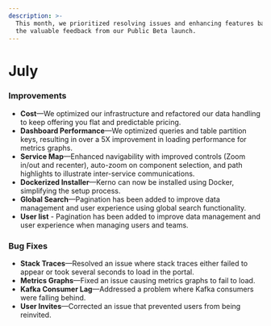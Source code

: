 ```yaml
---
description: >-
  This month, we prioritized resolving issues and enhancing features based on
  the valuable feedback from our Public Beta launch.
---
```


# July

### **Improvements**

* **Cost**—We optimized our infrastructure and refactored our data handling to keep offering you flat and predictable pricing.
* **Dashboard Performance**—We optimized queries and table partition keys, resulting in over a 5X improvement in loading performance for metrics graphs.
* **Service Map**—Enhanced navigability with improved controls (Zoom in/out and recenter), auto-zoom on component selection, and path highlights to illustrate inter-service communications.
* **Dockerized Installer**—Kerno can now be installed using Docker, simplifying the setup process.
* **Global Search**—Pagination has been added to improve data management and user experience using global search functionality.
* **User list** - Pagination has been added to improve data management and user experience when managing users and teams.

### **Bug Fixes**

* **Stack Traces**—Resolved an issue where stack traces either failed to appear or took several seconds to load in the portal.
* **Metrics Graphs**—Fixed an issue causing metrics graphs to fail to load.
* **Kafka Consumer Lag**—Addressed a problem where Kafka consumers were falling behind.
* **User Invites**—Corrected an issue that prevented users from being reinvited.
